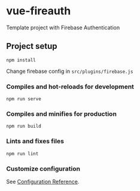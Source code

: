 # vue-fireauth
Template project with Firebase Authentication

## Project setup
```
npm install
```

Change firebase config in `src/plugins/firebase.js`

### Compiles and hot-reloads for development
```
npm run serve
```

### Compiles and minifies for production
```
npm run build
```

### Lints and fixes files
```
npm run lint
```

### Customize configuration
See [Configuration Reference](https://cli.vuejs.org/config/).
